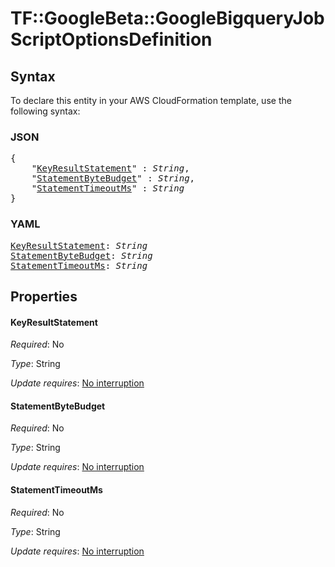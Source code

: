 # TF::GoogleBeta::GoogleBigqueryJob ScriptOptionsDefinition

## Syntax

To declare this entity in your AWS CloudFormation template, use the following syntax:

### JSON

<pre>
{
    "<a href="#keyresultstatement" title="KeyResultStatement">KeyResultStatement</a>" : <i>String</i>,
    "<a href="#statementbytebudget" title="StatementByteBudget">StatementByteBudget</a>" : <i>String</i>,
    "<a href="#statementtimeoutms" title="StatementTimeoutMs">StatementTimeoutMs</a>" : <i>String</i>
}
</pre>

### YAML

<pre>
<a href="#keyresultstatement" title="KeyResultStatement">KeyResultStatement</a>: <i>String</i>
<a href="#statementbytebudget" title="StatementByteBudget">StatementByteBudget</a>: <i>String</i>
<a href="#statementtimeoutms" title="StatementTimeoutMs">StatementTimeoutMs</a>: <i>String</i>
</pre>

## Properties

#### KeyResultStatement

_Required_: No

_Type_: String

_Update requires_: [No interruption](https://docs.aws.amazon.com/AWSCloudFormation/latest/UserGuide/using-cfn-updating-stacks-update-behaviors.html#update-no-interrupt)

#### StatementByteBudget

_Required_: No

_Type_: String

_Update requires_: [No interruption](https://docs.aws.amazon.com/AWSCloudFormation/latest/UserGuide/using-cfn-updating-stacks-update-behaviors.html#update-no-interrupt)

#### StatementTimeoutMs

_Required_: No

_Type_: String

_Update requires_: [No interruption](https://docs.aws.amazon.com/AWSCloudFormation/latest/UserGuide/using-cfn-updating-stacks-update-behaviors.html#update-no-interrupt)

